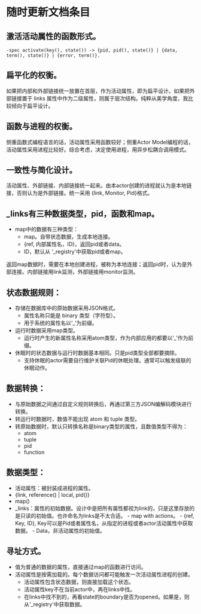 # 随时更新文档条目

## 激活活动属性的函数形式。

``
-spec activate(key(), state()) -> {pid, pid(), state()} |
                                  {data, term(), state()} |
                                  {error, term()}.
``

## 扁平化的权衡。

如果把内部和外部链接统一放置在首层，作为活动属性，即为扁平设计。如果把外部链接置于 links 属性中作为二级属性，则属于层次结构。纯粹从美学角度，我比较倾向于扁平设计。

## 函数与进程的权衡。

侧重函数式编程语言的话，活动属性采用函数较好；侧重Actor Model编程的话，活动属性采用进程比较好。综合考虑，决定使用进程，用异步松耦合调用模式。

## 一致性与简化设计。

活动属性、外部链接、内部链接统一起来。由本actor创建的进程就认为是本地链接，否则认为是外部链接。统一采用 {link, Monitor, Pid}格式。

## _links有三种数据类型，pid，函数和map。

- map中的数据有三种类型：
  - map。自带状态数据，生成本地连接。
  - {ref, 内部属性名，ID}，返回pid或者data。
  - ID，默认从 '_registry'中获取pid或者map。

返回map数据时，需要在本地创建进程，被称为本地连接；返回pid时，认为是外部连接。内部链接用link监测，外部链接用monitor监测。

## 状态数据规则：

  - 存储在数据库中的原始数据采用JSON格式。
    - 属性名称只能是 binary 类型（字符型）。
    - 用于系统的属性名以‘\_’为前缀。
  - 运行时数据采用map类型。
    - 运行时产生的新属性名称采用atom类型，作为内部应用的都要以‘_’作为前缀。
  - 休眠时的状态数据与运行时数据基本相同。只是pid类型全部都要摘除。
    - 支持休眠的actor需要自行维护关联Pid的休眠处理。通常可以触发级联的休眠动作。

## 数据转换：
  
  - 与原始数据之间通过自定义规则转换后，再通过第三方JSON编解码模块进行转换。
  - 转运行时数据时，数值不能出现 atom 和 tuple 类型。
  - 转原始数据时，默认只转换名称是binary类型的属性，且数值类型不得为：
    - atom
    - tuple
    - pid
    - function

## 数据类型：

- 活动属性：被封装成进程的属性。
- {link, reference() | local, pid()}
- map()
- \_links：属性的初始数据。设计中是把所有属性都视为link的，只是这里存放的是只读的初始值。也许命名为links是不太合适。
      - map with actions。
      - {ref, Key, ID}, Key可以是Pid或者属性名，从指定的进程或者actor活动属性中获取数据。
      - Data，非活动属性的初始值。
      
## 寻址方式。

  - 值为普通的数据的属性，直接通过map的函数进行访问。
  - 活动属性是按需加载的。每个数据访问都可能触发一次活动属性进程的创建。
    - 活动属性包含状态数据，则直接加载这个状态。
    - 活动属性key不在当前actor中，再在links中找。
    - 在links中找不到的，再看state的boundary是否为opened。如果是，则从'_registry'中获取数据。
